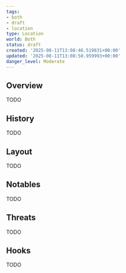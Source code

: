 ```yaml
---
tags:
- both
- draft
- location
type: Location
world: Both
status: draft
created: '2025-08-11T13:08:46.519831+00:00'
updated: '2025-08-11T13:08:50.959993+00:00'
danger_level: Moderate
---
```



## Overview

TODO
## History

TODO
## Layout

TODO
## Notables

TODO
## Threats

TODO
## Hooks

TODO
